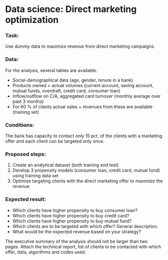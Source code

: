 # Data science: Direct marketing optimization

### Task:
Use dummy data to maximize revenue from direct marketing campaigns.

### Data:
For the analysis, several tables are available.
* Social-demographical data (age, gender, tenure in a bank)
* Products owned + actual volumes (current account, saving account, mutual funds, overdraft, credit card, consumer loan)
* Inflow/outflow on C/A, aggregated card turnover (monthly average over past 3 months)
* For 60 % of clients actual sales + revenues from these are available (training set)

### Conditions:
The bank has capacity to contact only 15 pct. of the clients with a marketing offer and each client can be targeted only once.

### Proposed steps:
1. Create an analytical dataset (both training and test)
2. Develop 3 propensity models (consumer loan, credit card, mutual fund) using training data set
3. Optimize targeting clients with the direct marketing offer to maximize the revenue

### Expected result:
* Which clients have higher propensity to buy consumer loan?
* Which clients have higher propensity to buy credit card?
* Which clients have higher propensity to buy mutual fund?
* Which clients are to be targeted with which offer? General description.
* What would be the expected revenue based on your strategy?

The executive summary of the analysis should not be larger than two pages. Attach the technical report, list of clients to be contacted with which offer, data, algorithms and codes used.
